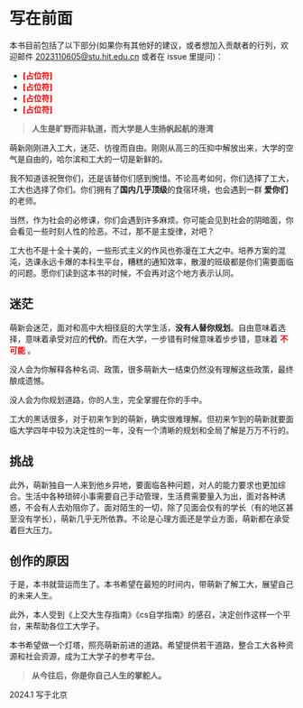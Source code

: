 # 写在前面

本书目前包括了以下部分(如果你有其他好的建议，或者想加入贡献者的行列，欢迎邮件 2023110605@stu.hit.edu.cn 或者在 issue 里提问)：


* <font color="red">**[占位符]** </font>
* <font color="red">**[占位符]** </font>
* <font color="red">**[占位符]** </font>
* <font color="red">**[占位符]** </font>


> **人生是旷野而非轨道，而大学是人生扬帆起航的港湾**

萌新刚刚进入工大，迷茫、彷徨而自由。刚刚从高三的压抑中解放出来，大学的空气是自由的，哈尔滨和工大的一切是新鲜的。

我不知道该祝贺你们，还是该替你们感到惋惜。不论高考如何，你们选择了工大，工大也选择了你们。你们拥有了**国内几乎顶级**的食宿环境，也会遇到一群 **爱你们** 的老师。

当然，作为社会的必修课，你们会遇到许多麻烦。你可能会见到社会的阴暗面，你会看见一些时刻人性的险恶。不过，那不是主旋律，对吧？

工大也不是十全十美的，一些形式主义的作风也弥漫在工大之中。培养方案的混沌，选课永远卡爆的本科生平台，糟糕的通知效率，散漫的班级都是你们需要面临的问题。愿你们读到这本书的时候，不会再对这个地方表示认同。

## 迷茫

萌新会迷茫，面对和高中大相径庭的大学生活，**没有人替你规划**。自由意味着选择，意味着承受对应的**代价**。而在大学，一步错有时候意味着步步错，意味着<font color="red"> **不可能** </font>。

没人会为你解释各种名词、政策，很多萌新大一结束仍然没有理解这些政策，最终酿成遗憾。

没人会为你规划道路，你的人生，完全掌握在你的手中。

工大的黑话很多，对于初来乍到的萌新，确实很难理解。但初来乍到的萌新就要面临大学四年中较为决定性的一年，没有一个清晰的规划和全局了解是万万不行的。

## 挑战

此外，萌新独自一人来到他乡异地，要面临各种问题，对人的能力要求也更加综合。生活中各种琐碎小事需要自己手动管理，生活费需要量入为出，面对各种诱惑，不会有人去劝阻你了。面对陌生的一切，除了见面会仅有的学长（有的地区甚至没有学长），萌新几乎无所依靠。不论是心理方面还是学业方面，萌新都在承受着巨大压力。

## 创作的原因

于是，本书就营运而生了。本书希望在最短的时间内，带萌新了解工大，展望自己的未来人生。

此外，本人受到《上交大生存指南》《cs自学指南》的感召，决定创作这样一个平台，来帮助各位工大学子。

本书希望做一个灯塔，照亮萌新前进的道路。希望提供若干道路，整合工大各种资源和社会资源，成为工大学子的参考平台。

> **从今往后，你是你自己人生的掌舵人。**

2024.1 写于北京